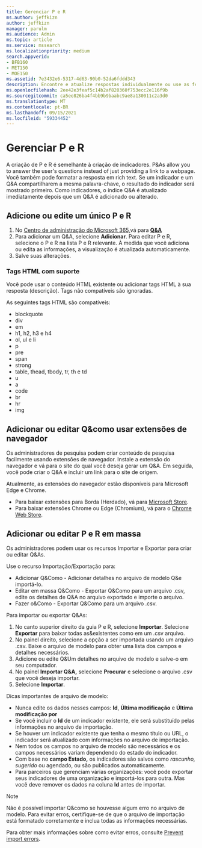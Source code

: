 ```yaml
---
title: Gerenciar P e R
ms.author: jeffkizn
author: jeffkizn
manager: parulm
ms.audience: Admin
ms.topic: article
ms.service: mssearch
ms.localizationpriority: medium
search.appverid:
- BFB160
- MET150
- MOE150
ms.assetid: 7e3432e6-5317-4d63-90b0-52da6fddd343
description: Encontre e atualize respostas individualmente ou use as ferramentas Pesquisa da Microsoft disponíveis para editar Q&como tudo de uma vez.
ms.openlocfilehash: 2ee42e3feaf5c14b2af820360f753ecc2e116f9b
ms.sourcegitcommit: ca5ee826ba4f4bb9b9baabc9ae8a130011c2a3d0
ms.translationtype: MT
ms.contentlocale: pt-BR
ms.lasthandoff: 09/15/2021
ms.locfileid: "59334452"
---
```

# <a name="manage-qas"></a>Gerenciar P e R

A criação de P e R é semelhante à criação de indicadores. P&As allow you to answer the user's questions instead of just providing a link to a webpage. Você também pode formatar a resposta em rich text. Se um indicador e um Q&A compartilharem a mesma palavra-chave, o resultado do indicador será mostrado primeiro. Como indicadores, o índice Q&A é atualizado imediatamente depois que um Q&A é adicionado ou alterado.

## <a name="add-or-edit-a-single-qa"></a>Adicione ou edite um único P e R

1. No [Centro de administração do Microsoft 365,](https://admin.microsoft.com)vá para [**Q&A**](https://admin.microsoft.com/Adminportal/Home#/MicrosoftSearch/qnas)
1. Para adicionar um Q&A, selecione **Adicionar**.
Para editar P e R, selecione o P e R na lista P e R relevante. À medida que você adiciona ou edita as informações, a visualização é atualizada automaticamente.
1. Salve suas alterações.

### <a name="supported-html-tags"></a>Tags HTML com suporte

Você pode usar o conteúdo HTML existente ou adicionar tags HTML à sua resposta (descrição). Tags não compatíveis são ignoradas.

As seguintes tags HTML são compatíveis:

- blockquote
- div
- em
- h1, h2, h3 e h4
- ol, ul e li
- p
- pre
- span
- strong
- table, thead, tbody, tr, th e td
- u
- a
- code
- br
- hr
- img

## <a name="add-or-edit-qas-using-browser-extensions"></a>Adicionar ou editar Q&como usar extensões de navegador

Os administradores de pesquisa podem criar conteúdo de pesquisa facilmente usando extensões de navegador. Instale a extensão do navegador e vá para o site do qual você deseja gerar um Q&A. Em seguida, você pode criar o Q&A e incluir um link para o site de origem.

Atualmente, as extensões do navegador estão disponíveis para Microsoft Edge e Chrome.

- Para baixar extensões para Borda (Herdado), vá para [Microsoft Store](https://www.microsoft.com/p/microsoft-search-content-creator/9nrqdbcbwq55?activetab=pivot:overviewtab).
- Para baixar extensões Chrome ou Edge (Chromium), vá para o [Chrome Web Store](https://chrome.google.com/webstore/detail/microsoft-search-content/nocnablpaoeecfmfnjoheefkogmleipm).

## <a name="bulk-add-or-edit-qas"></a>Adicionar ou editar P e R em massa

Os administradores podem usar os recursos Importar e Exportar para criar ou editar Q&As.

Use o recurso Importação/Exportação para:

- Adicionar Q&Como - Adicionar detalhes no arquivo de modelo Q&e importá-lo.
- Editar em massa Q&Como - Exportar Q&Como para um arquivo .csv, edite os detalhes de Q&A no arquivo exportado e importe o arquivo.
- Fazer o&Como - Exportar Q&Como para um arquivo .csv.

Para importar ou exportar Q&As:

1. No canto superior direito da guia P e R, selecione **Importar**.
Selecione **Exportar** para baixar todas as&existentes como em um .csv arquivo.
1. No painel direito, selecione a opção a ser importada usando um arquivo .csv. Baixe o arquivo de modelo para obter uma lista dos campos e detalhes necessários.
1. Adicione ou edite Q&Um detalhes no arquivo de modelo e salve-o em seu computador.
1. No painel **Importar Q&A,** selecione **Procurar** e selecione o arquivo .csv que você deseja importar.
1. Selecione **Importar**.

Dicas importantes de arquivo de modelo:

- Nunca edite os dados nesses campos: **Id**, **Última modificação** e **Última modificação por**
- Se você incluir o **Id** de um indicador existente, ele será substituído pelas informações no arquivo de importação.
- Se houver um indicador existente que tenha o mesmo título ou URL, o indicador será atualizado com informações no arquivo de importação.
- Nem todos os campos no arquivo de modelo são necessários e os campos necessários variam dependendo do estado do indicador.
- Com base no **campo Estado,** os indicadores são salvos como *rascunho,* *sugerido* ou agendado, ou são publicados automaticamente.
- Para parceiros que gerenciam várias organizações: você pode exportar seus indicadores de uma organização e importá-los para outra. Mas você deve remover os dados na coluna **Id** antes de importar.

> [!NOTE]
> Não é possível importar Q&como se houvesse algum erro no arquivo de modelo. Para evitar erros, certifique-se de que o arquivo de importação está formatado corretamente e inclua todas as informações necessárias.

Para obter mais informações sobre como evitar erros, consulte [Prevent import errors](manage-bookmarks.md#prevent-import-errors).
